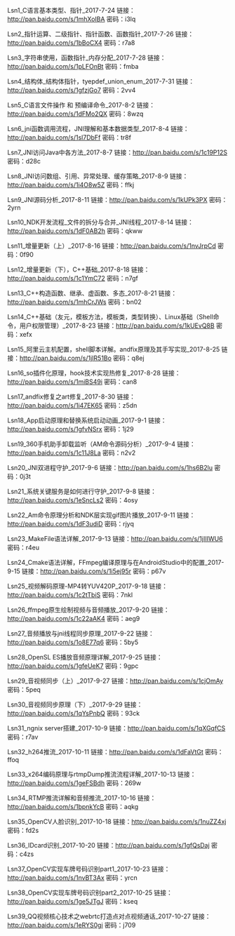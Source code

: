 Lsn1_C语言基本类型、指针_2017-7-24
链接：http://pan.baidu.com/s/1mhXoIBA 密码：i3lq

Lsn2_指针运算、二级指针、指针函数、函数指针_2017-7-26
链接：http://pan.baidu.com/s/1bBoCX4 密码：r7a8

Lsn3_字符串使用，函数指针_内存分配_2017-7-28
链接：http://pan.baidu.com/s/1pLFOnBt 密码：fmba

Lsn4_结构体_结构体指针，tyepdef_union_enum_2017-7-31
链接：http://pan.baidu.com/s/1gfzjGo7 密码：2vv4

Lsn5_C语言文件操作 和 预编译命令_2017-8-2
链接：http://pan.baidu.com/s/1dFMo2QX 密码：8wzq

Lsn6_jni函数调用流程，JNI理解和基本数据类型_2017-8-4
链接：http://pan.baidu.com/s/1sl7DbFf 密码：tr8f

Lsn7_JNI访问Java中各方法_2017-8-7
链接：http://pan.baidu.com/s/1c19P12S 密码：d28c

Lsn8_JNI访问数组、引用、异常处理、缓存策略_2017-8-9
链接：http://pan.baidu.com/s/1i4O8w5Z 密码：ffkj

Lsn9_JNI源码分析_2017-8-11
链接：http://pan.baidu.com/s/1kUPk3PX 密码：2yrn

Lsn10_NDK开发流程_文件的拆分与合并_JNI线程_2017-8-14
链接：http://pan.baidu.com/s/1dF0AB2h 密码：qkww

Lsn11_增量更新（上）_2017-8-16
链接：http://pan.baidu.com/s/1nvJrpCd 密码：0f90

Lsn12_增量更新（下），C++基础_2017-8-18
链接：http://pan.baidu.com/s/1c1YmC72 密码：n7gf

Lsn13_C++构造函数、继承、虚函数、多态_2017-8-21
链接：http://pan.baidu.com/s/1mhCrJWs 密码：bn02

Lsn14_C++基础（友元，模板方法，模板类，类型转换）、Linux基础（Shell命令，用户权限管理）_2017-8-23
链接：http://pan.baidu.com/s/1kUEvQ8B 密码：xefx

Lsn15_阿里云主机配置，shell脚本详解。andfix原理及其手写实现_2017-8-25
链接：http://pan.baidu.com/s/1jIR51Bo 密码：q8ej

Lsn16_so插件化原理，hook技术实现热修复_2017-8-28
链接：http://pan.baidu.com/s/1miBS49i 密码：can8

Lsn17_andfix修复之art修复_2017-8-30
链接：http://pan.baidu.com/s/1i47EK65 密码：z5dn

Lsn18_App启动原理和替换系统启动动画_2017-9-1
链接：http://pan.baidu.com/s/1gfvNSrx 密码：1j29


Lsn19_360手机助手卸载监听（AM命令源码分析）_2017-9-4
链接：http://pan.baidu.com/s/1c11J8La 密码：n2v2

Lsn20_JNI双进程守护_2017-9-6
链接：http://pan.baidu.com/s/1hs6B2lu 密码：0j3t

Lsn21_系统关键服务是如何进行守护_2017-9-8
链接：http://pan.baidu.com/s/1eSncLs2 密码：4osy

Lsn22_Am命令原理分析和NDK层实现gif图片播放_2017-9-11
链接：http://pan.baidu.com/s/1dF3udiD 密码：rjyq

Lsn23_MakeFile语法详解_2017-9-13
链接：http://pan.baidu.com/s/1jIIIWU6 密码：r4eu

Lsn24_Cmake语法详解，FFmpeg编译原理与在AndroidStudio中的配置_2017-9-15
链接：http://pan.baidu.com/s/1i5ej95r 密码：p67v


Lsn25_视频解码原理-MP4转YUV420P_2017-9-18
链接：http://pan.baidu.com/s/1c2tTbiS 密码：7nkl

Lsn26_ffmpeg原生绘制视频与音频播放_2017-9-20
链接：http://pan.baidu.com/s/1c22aAK4 密码：aeg9

Lsn27_音频播放与jni线程同步原理_2017-9-22
链接：http://pan.baidu.com/s/1o8E77q6 密码：5by5

Lsn28_OpenSL ES播放音频原理详解_2017-9-25
链接：http://pan.baidu.com/s/1gfeUeK7 密码：9gpc

Lsn29_音视频同步（上）_2017-9-27
链接：http://pan.baidu.com/s/1cjOmAy 密码：5peq

Lsn30_音视频同步原理（下）_2017-9-29
链接：http://pan.baidu.com/s/1qYsPnbQ 密码：93ck

Lsn31_ngnix server搭建_2017-10-9
链接：http://pan.baidu.com/s/1qXGqfCS 密码：r7av

Lsn32_h264推流_2017-10-11
链接：http://pan.baidu.com/s/1dFaVtGt 密码：ffoq

Lsn33_x264编码原理与rtmpDump推流流程详解_2017-10-13
链接：http://pan.baidu.com/s/1geFSBdh 密码：269w


Lsn34_RTMP推流详解和音频推流_2017-10-16
链接：http://pan.baidu.com/s/1bpnkYcB 密码：aqkg

Lsn35_OpenCV人脸识别_2017-10-18
链接：http://pan.baidu.com/s/1nuZZ4xj 密码：fd2s

Lsn36_IDcard识别_2017-10-20
链接：http://pan.baidu.com/s/1gfQsDaj 密码：c4zs

Lsn37_OpenCV实现车牌号码识别part1_2017-10-23
链接：http://pan.baidu.com/s/1nvBT3Ax 密码：yrcn

Lsn38_OpenCV实现车牌号码识别part2_2017-10-25
链接：http://pan.baidu.com/s/1ge5JTgJ 密码：kseq

Lsn39_QQ视频核心技术之webrtc打造点对点视频通话_2017-10-27
链接：http://pan.baidu.com/s/1eRYS0gi 密码：j709
